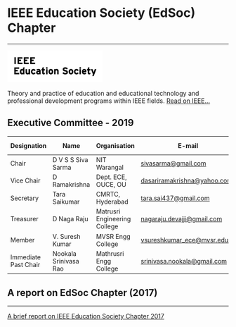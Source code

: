 # IEEE Education Society (EdSoc) Chapter
---

![Education Society](/user/img/logos/ed-logo.gif)

Theory and practice of education and educational technology and professional development programs within IEEE fields. [Read on IEEE...](https://www.ieee.org/membership_services/membership/societies/membership_societies_index.html)

## Executive Committee - 2019

| Designation          | Name                  | Organisation                 | E-mail                       | Membership No |
| -------------------- | --------------------- | ---------------------------- | ---------------------------- | ------------- |
| Chair                | D V S S Siva Sarma    | NIT Warangal                 | sivasarma@gmail.com          | SM 41597317   |
| Vice Chair           | D Ramakrishna         | Dept. ECE, OUCE, OU          | dasariramakrishna@yahoo.com  | M 92140488    |
| Secretary            | Tara Saikumar         | CMRTC, Hyderabad             | tara.sai437@gmail.com        | M 93809193    |
| Treasurer            | D Naga Raju           | Matrusri Engineering College | nagaraju.devajji@gmail.com   | M 92937395    |
| Member               | V. Suresh Kumar       | MVSR Engg College            | vsureshkumar_ece@mvsr.edu.in | M 94435423    |
| Immediate Past Chair | Nookala Srinivasa Rao | Mathrusri Engg College       | srinivasa.nookala@gmail.com  | SM 85017068   |

## A report on EdSoc Chapter (2017)
---

[A brief report on IEEE Education Society Chapter 2017](/chapters/edusoc/events/IEEE-Education-Society-Chapter-2017.pdf)